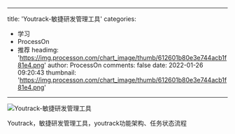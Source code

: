 
---
title: 'Youtrack-敏捷研发管理工具'
categories: 
 - 学习
 - ProcessOn
 - 推荐
headimg: 'https://img.processon.com/chart_image/thumb/612601b80e3e744acb1f81e4.png'
author: ProcessOn
comments: false
date: 2022-01-26 09:20:43
thumbnail: 'https://img.processon.com/chart_image/thumb/612601b80e3e744acb1f81e4.png'
---

<div>   
<img class="thumb" alt="Youtrack-敏捷研发管理工具" src="https://img.processon.com/chart_image/thumb/612601b80e3e744acb1f81e4.png" referrerpolicy="no-referrer">
<p>Youtrack，敏捷研发管理工具，youtrack功能架构、任务状态流程</p>  
</div>
            